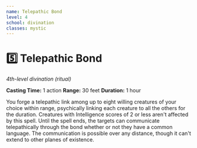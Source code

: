 ```yaml
---
name: Telepathic Bond
level: 4
school: divination
classes: mystic
---
```


# :five: Telepathic Bond

_4th-level divination (ritual)_

**Casting Time:** 1 action
**Range:** 30 feet
**Duration:** 1 hour

You forge a telepathic link among up to eight willing creatures of your choice within range, psychically linking each creature to all the others for the duration. Creatures with Intelligence scores of 2 or less aren't affected by this spell.
Until the spell ends, the targets can communicate telepathically through the bond whether or not they have a common language. The communication is possible over any distance, though it can't extend to other planes of existence.